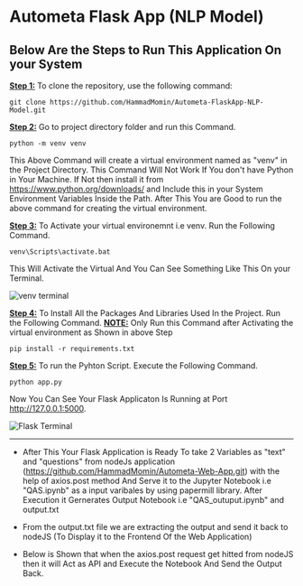 # Autometa Flask App (NLP Model)

Below Are the Steps to Run This Application On your System
--------------------------------------------------------------------
<ins>**Step 1:**</ins> To clone the repository, use the following command:
```
git clone https://github.com/HammadMomin/Autometa-FlaskApp-NLP-Model.git
```
<ins>**Step 2:**</ins> Go to project directory folder and run this Command.
```
python -m venv venv
```
This Above Command will create a virtual environment named as "venv" in the Project Directory. This Command Will Not Work If You don't have Python in Your Machine. If Not then install it from https://www.python.org/downloads/ and Include this in your System Environment Variables Inside the Path. After This You are Good to run the above command for creating the virtual environment. 

<ins>**Step 3:**</ins> To Activate your virtual environemnt i.e venv. Run the Following Command. 
```
venv\Scripts\activate.bat
```
This Will Activate the Virtual And You Can See Something Like This On your Terminal.

![venv terminal](https://user-images.githubusercontent.com/99894207/233696776-a7000a45-14b3-4d53-b95d-cf4bd6ef1966.png)

<ins>**Step 4:**</ins> To Install All the Packages And Libraries Used In the Project. Run the Following Command. <ins>**NOTE:**</ins> Only Run this Command after Activating the virtual environment as Shown in above Step 
```
pip install -r requirements.txt
```
<ins>**Step 5:**</ins> To run the Pyhton Script. Execute the Following Command.
```
python app.py
```
Now You Can See Your Flask Applicaton Is Running at Port http://127.0.0.1:5000.

![Flask Terminal](https://user-images.githubusercontent.com/99894207/233700006-5de2facb-4b43-4fa8-8c97-70551201e55a.gif)

--------------------------------------------------------------------------------------------------------------------------------

* After This Your Flask Application is Ready To take 2 Variables as "text" and "questions" from nodeJs application (https://github.com/HammadMomin/Autometa-Web-App.git) with the help of axios.post method And Serve it to the Jupyter Notebook i.e "QAS.ipynb" as a input varibales by using papermill library. After Execution it Gernerates Output Notebook i.e "QAS_outuput.ipynb" and output.txt 

* From the output.txt file we are extracting the output and send it back to nodeJS (To Display it to the Frontend Of the Web Application) 

* Below is Shown that when the axios.post request get hitted from nodeJS then it will Act as API and Execute the Notebook And Send the Output Back. 

 

